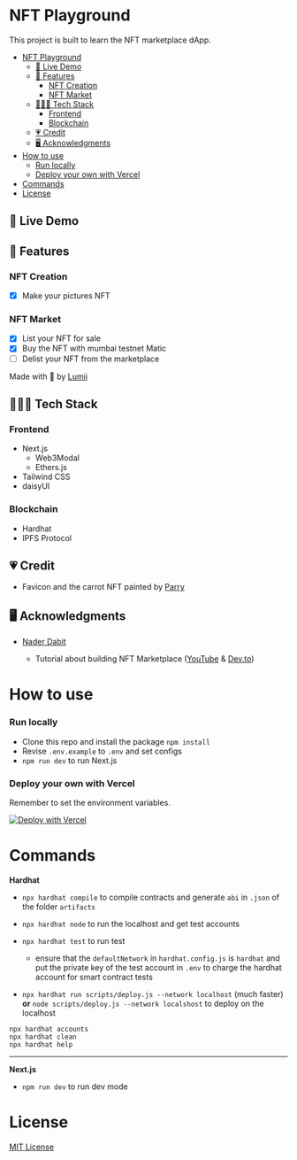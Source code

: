 # NFT Playground

This project is built to learn the NFT marketplace dApp.

- [NFT Playground](#nft-playground)
  - [🚀 Live Demo](#-live-demo)
  - [🧱 Features](#-features)
    - [NFT Creation](#nft-creation)
    - [NFT Market](#nft-market)
  - [👩🏻‍💻 Tech Stack](#-tech-stack)
    - [Frontend](#frontend)
    - [Blockchain](#blockchain)
  - [💗 Credit](#-credit)
  - [🖥 Acknowledgments](#-acknowledgments)
- [How to use](#how-to-use)
    - [Run locally](#run-locally)
    - [Deploy your own with Vercel](#deploy-your-own-with-vercel)
- [Commands](#commands)
- [License](#license)
<!-- This project is started with the intention to make everyone in the world have fun with NFT.

NFT Playground is the community-oriented NFT-based ecosystem where everyone can share thoughts and get free NFTs (costing gas fee). -->

## 🚀 Live Demo

<!-- TODO: Gif and Link -->

## 🧱 Features

<!-- ![BUIDL](https://raw.githubusercontent.com/arealclimber/nft-playground/main/public/BUIDL.PNG) -->

### NFT Creation

-   [x] Make your pictures NFT

### NFT Market

-   [x] List your NFT for sale
-   [x] Buy the NFT with mumbai testnet Matic
-   [ ] Delist your NFT from the marketplace

Made with 💙 by [Lumii](https://twitter.com/arealclimber)

## 👩🏻‍💻 Tech Stack

### Frontend

-   Next.js
    -   Web3Modal
    -   Ethers.js
-   Tailwind CSS
-   daisyUI

### Blockchain

-   Hardhat
-   IPFS Protocol

<!-- ## Community😋

### Share to Earn

-   [ ] Send messages like Twitter and Get your articles to be NFT with a \***one-click**\* button.
-   [ ] As your messages help more people (getting more likes), you can earn the beautiful NFT created by collaborative artists.

### Welcome every creators!

-   [ ] Welcome any artists, writers, or people who're passionate about the world or the environment to share the love here!

## NFT Create & Sell🎉

#### Make your memory NFTs

-   [x] Drag and drop your pictures and have them be NFTs.
-   [ ] Show off your one-of-a-kind precise NFTs on our platform or any other social media.
-   [ ] Give your NFT to your friends as convenient as you want

#### NFT Marketplace

-   [x] You can sell or trade your \***fresh**\* NFT here

## NFT Fractions🎈

#### Add liquidity to your valuable NFTs

-   [ ] Fractionalized your NFTs

-   [ ] Lend or borrow with NFTs

## More Friendly Designs🧶

#### Wallet integrations, fiat-to-crypto bridges, and more

-   [ ] Make the Crypto world more available to the world -->

## 💗 Credit

-   Favicon and the carrot NFT painted by [Parry](https://www.instagram.com/parryfromfantasytostart/)

## 🖥 Acknowledgments

-   [Nader Dabit](https://twitter.com/dabit3)

    -   Tutorial about building NFT Marketplace ([YouTube](https://www.youtube.com/watch?v=GKJBEEXUha0) & [Dev.to](https://dev.to/edge-and-node/building-scalable-full-stack-apps-on-ethereum-with-polygon-2cfb))

# How to use

### Run locally

-   Clone this repo and install the package `npm install`
-   Revise `.env.example` to `.env` and set configs
-   `npm run dev` to run Next.js

### Deploy your own with Vercel

Remember to set the environment variables.

[![Deploy with Vercel](https://vercel.com/button)](https://vercel.com/new/clone?repository-url=https%3A%2F%2Fgithub.com%2Farealclimber%2Fnft-playground)

# Commands

**Hardhat**

-   `npx hardhat compile` to compile contracts and generate `abi` in `.json` of the folder `artifacts`

-   `npx hardhat node` to run the localhost and get test accounts

-   `npx hardhat test` to run test

    -   ensure that the `defaultNetwork` in `hardhat.config.js` is `hardhat` and put the private key of the test account in `.env` to charge the hardhat account for smart contract tests

-   `npx hardhat run scripts/deploy.js --network localhost` (much faster) **or** `node scripts/deploy.js --network localshost` to deploy on the localhost

```shell
npx hardhat accounts
npx hardhat clean
npx hardhat help
```

---

**Next.js**

-   `npm run dev` to run dev mode

# License

[MIT License](https://github.com/arealclimber/nft-playground/blob/main/LICENSE)
